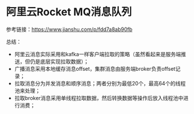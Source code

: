 # 阿里云Rocket MQ消息队列

参考链接：https://www.jianshu.com/p/fdd7a8ab90fb

总结：

- 阿里云消息实际采用和kafka一样客户端拉取的策略（虽然看起来是服务端推送，但仍是底层实现拉取数据）；
- 广播消息采用本地缓存消息offset，集群消息由服务端broker负责offset记录；
- 拉取消息分为并发消息和顺序消息；两者分别为最低20个，最高64个的线程池来处理；
- 拉取broker消息采用单线程拉取数据，然后转换数据等操作后放入线程池中进行消费；
